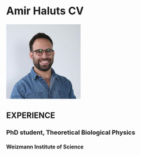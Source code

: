 # Amir Haluts CV

<img src="my_picture.jpg" alt="my_picture" width="200"/>

## **EXPERIENCE**
### PhD student, Theoretical Biological Physics
#### Weizmann Institute of Science
